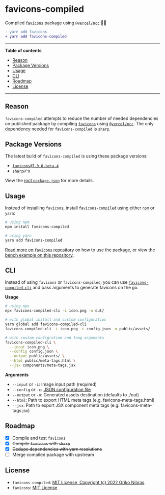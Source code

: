 <!-- markdownlint-disable MD033 MD036 MD041 -->

# favicons-compiled

Compiled [`favicons`](https://github.com/itgalaxy/favicons) package using [`@vercel/ncc`](https://github.com/vercel/ncc) 🏄‍♂️

```diff
- yarn add favicons
+ yarn add favicons-compiled
```

---

**Table of contents**

- [Reason](#reason)
- [Package Versions](#package-versions)
- [Usage](#usage)
- [CLI](#cli)
- [Roadmap](#roadmap)
- [License](#license)

---

## Reason

`favicons-compiled` attempts to reduce the number of needed dependencies on published package by compiling [`favicons`](https://github.com/itgalaxy/favicons) using [`@vercel/ncc`](https://github.com/vercel/ncc). The only dependency needed for `favicons-compiled` is [`sharp`](https://github.com/lovell/sharp).

## Package Versions

The latest build of `favicons-compiled` is using these package versions:

- [`favicons@7.0.0-beta.4`](https://www.npmjs.com/package/favicons/v/7.0.0-beta.3)
- [`sharp@^0`](https://www.npmjs.com/package/sharp)

View the [root `package.json`](./package.json) for more details.

## Usage

Instead of installing `favicons`, install `favicons-compiled` using either `npm` or `yarn`:

```sh
# using npm
npm install favicons-compiled

# using yarn
yarn add favicons-compiled
```

[Read more on `favicons` repository](https://github.com/itgalaxy/favicons) on how to use the package, or view the [bench example on this repository](./bench/test.js).

## CLI

Instead of using `favicons` or `favicons-compiled`, you can use [`favicons-compiled-cli`](https://www.npmjs.com/package/favicons-compiled-cli) and pass arguments to generate favicons on the go.

**Usage**

```sh
# using npx
npx favicons-compiled-cli -i icon.png -o out/

# with global install and custom configuration
yarn global add favicons-compiled-cli
favicons-compiled-cli -i icon.png -c config.json -o public/assets/

# with custom configration and long arguments
favicons-compiled-cli \
  --input icon.png \
  --config config.json \
  --output public/assets/ \
  --html public/meta-tags.html \
  --jsx components/meta-tags.jsx
```

**Arguments**

- `--input` or `-i`: Image input path (required)
- `--config` or `-c`: [JSON configuration file](https://github.com/itgalaxy/favicons)
- `--output` or `-o`: Generated assets destination (defaults to ./out)
- `--html`: Path to export HTML meta tags (e.g. favicons-meta-tags.html)
- `--jsx`: Path to export JSX component meta tags (e.g. favicons-meta-tags.jsx)

## Roadmap

- [x] Compile and test `favicons`
- [x] ~~Compile `favicons` with `sharp`~~
- [x] ~~Dedupe dependencies with yarn resolutions~~
- [ ] Merge compiled package with upstream

## License

- `favicons-compiled`: [MIT License, Copyright (c) 2022 Griko Nibras](./LICENSE)
- `favicons`: [MIT License](https://github.com/itgalaxy/favicons)
